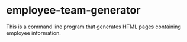 # employee-team-generator
This is a command line program that generates HTML pages containing employee information.
